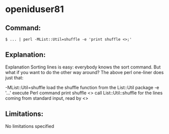 # openiduser81

## Command:
```
$ ... | perl -MList::Util=shuffle -e 'print shuffle <>;'
```

## Explanation:
Explanation
Sorting lines is easy: everybody knows the sort command.
But what if you want to do the other way around? The above perl one-liner does just that:

-MList::Util=shuffle load the shuffle function from the List::Util package
-e '...' execute Perl command
print shuffle <> call List::Util::shuffle for the lines coming from standard input, read by <>

## Limitations:
No limitations specified

